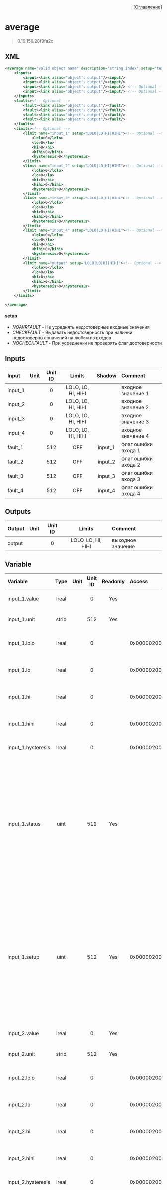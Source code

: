 <p align='right'><a href='index.html'>[Оглавление]</a></p>

# average
> 0.19.156.28f9fa2c
## XML
````xml
<average name="valid object name" description="string index" setup="text value" >
	<inputs>
		<input><link alias="object's output"/><input/>
		<input><link alias="object's output"/><input/>
		<input><link alias="object's output"/><input/> <!-- Optional -->
		<input><link alias="object's output"/><input/> <!-- Optional -->
	</inputs>
	<faults><!-- Optional -->
		<fault><link alias="object's output"/><fault/>
		<fault><link alias="object's output"/><fault/>
		<fault><link alias="object's output"/><fault/>
		<fault><link alias="object's output"/><fault/>
	</faults>
	<limits><!-- Optional -->
		<limit name="input_1" setup="LOLO|LO|HI|HIHI"><!-- Optional -->
			<lolo>0</lolo>
			<lo>0</lo>
			<hi>0</hi>
			<hihi>0</hihi>
			<hysteresis>0</hysteresis>
		</limit>
		<limit name="input_2" setup="LOLO|LO|HI|HIHI"><!-- Optional -->
			<lolo>0</lolo>
			<lo>0</lo>
			<hi>0</hi>
			<hihi>0</hihi>
			<hysteresis>0</hysteresis>
		</limit>
		<limit name="input_3" setup="LOLO|LO|HI|HIHI"><!-- Optional -->
			<lolo>0</lolo>
			<lo>0</lo>
			<hi>0</hi>
			<hihi>0</hihi>
			<hysteresis>0</hysteresis>
		</limit>
		<limit name="input_4" setup="LOLO|LO|HI|HIHI"><!-- Optional -->
			<lolo>0</lolo>
			<lo>0</lo>
			<hi>0</hi>
			<hihi>0</hihi>
			<hysteresis>0</hysteresis>
		</limit>
		<limit name="output" setup="LOLO|LO|HI|HIHI"><!-- Optional -->
			<lolo>0</lolo>
			<lo>0</lo>
			<hi>0</hi>
			<hihi>0</hihi>
			<hysteresis>0</hysteresis>
		</limit>
	</limits>

</average>
````

#### setup
* _NOAVRFAULT_  - Не усреднять недостоверные входные значения
* _CHECKFAULT_  - Выдавать недостоверность при наличии недостоверных значений на любом из входов
* _NOCHECKFAULT_  - При усреднении не проверять флаг достоверности

## Inputs
Input | Unit | Unit ID | Limits | Shadow | Comment
:-- |:--:|:--:|:--:|:--:|:--
input_1 |  | 0 | LOLO, LO, HI, HIHI |  | входное значение 1
input_2 |  | 0 | LOLO, LO, HI, HIHI |  | входное значение 2
input_3 |  | 0 | LOLO, LO, HI, HIHI |  | входное значение 3
input_4 |  | 0 | LOLO, LO, HI, HIHI |  | входное значение 4
fault_1 |  | 512 | OFF | input_1 | флаг ошибки входа 1
fault_2 |  | 512 | OFF | input_2 | флаг ошибки входа 2
fault_3 |  | 512 | OFF | input_3 | флаг ошибки входа 3
fault_4 |  | 512 | OFF | input_4 | флаг ошибки входа 4

## Outputs
Output | Unit | Unit ID | Limits | Comment
:-- |:--:|:--:|:--:|:--
output |  | 0 | LOLO, LO, HI, HIHI | выходное значение

## Variable
Variable | Type | Unit | Unit ID | Readonly | Access | Comment
:-- |:--:|:--:|:--:|:--:|:-- |:--
input_1.value | lreal |  | 0 | Yes |   | входное значение 1. Текущее значение
input_1.unit | strid |  | 512 | Yes |   | входное значение 1. Единицы измерения
input_1.lolo | lreal |  | 0 |  | 0x00000200 | входное значение 1. Значение аварийного минимума
input_1.lo | lreal |  | 0 |  | 0x00000200 | входное значение 1. Значение предаварийного минимума
input_1.hi | lreal |  | 0 |  | 0x00000200 | входное значение 1. Значение предаварийного максимума
input_1.hihi | lreal |  | 0 |  | 0x00000200 | входное значение 1. Значение аварийного максимума
input_1.hysteresis | lreal |  | 0 |  | 0x00000200 | входное значение 1. Значение гистерезиса
input_1.status | uint |  | 512 | Yes |   | входное значение 1. Статус:<br/>0: Неопределен<br/>1: Недействительное значение<br/>2: Значение ниже аварийного минимума<br/>3: Значение ниже предаварийного минимума<br/>4: Значение в рабочем диапазоне<br/>5: Значение выше предаварийного максимума<br/>6: Значение выше аварийного максимума<br/>
input_1.setup | uint |  | 512 | Yes | 0x00000200 | входное значение 1. Настройка:<br/>0x0001: Не выдавать сообщения<br/>0x0002: Выдавать сообщение аварийного минимума<br/>0x0004: Выдавать сообщение предаварийного минимума<br/>0x0008: Выдавать сообщение предаварийного максимума<br/>0x0010: Выдавать сообщение аварийного максимума<br/>
input_2.value | lreal |  | 0 | Yes |   | входное значение 2. Текущее значение
input_2.unit | strid |  | 512 | Yes |   | входное значение 2. Единицы измерения
input_2.lolo | lreal |  | 0 |  | 0x00000200 | входное значение 2. Значение аварийного минимума
input_2.lo | lreal |  | 0 |  | 0x00000200 | входное значение 2. Значение предаварийного минимума
input_2.hi | lreal |  | 0 |  | 0x00000200 | входное значение 2. Значение предаварийного максимума
input_2.hihi | lreal |  | 0 |  | 0x00000200 | входное значение 2. Значение аварийного максимума
input_2.hysteresis | lreal |  | 0 |  | 0x00000200 | входное значение 2. Значение гистерезиса
input_2.status | uint |  | 512 | Yes |   | входное значение 2. Статус:<br/>0: Неопределен<br/>1: Недействительное значение<br/>2: Значение ниже аварийного минимума<br/>3: Значение ниже предаварийного минимума<br/>4: Значение в рабочем диапазоне<br/>5: Значение выше предаварийного максимума<br/>6: Значение выше аварийного максимума<br/>
input_2.setup | uint |  | 512 | Yes | 0x00000200 | входное значение 2. Настройка:<br/>0x0001: Не выдавать сообщения<br/>0x0002: Выдавать сообщение аварийного минимума<br/>0x0004: Выдавать сообщение предаварийного минимума<br/>0x0008: Выдавать сообщение предаварийного максимума<br/>0x0010: Выдавать сообщение аварийного максимума<br/>
input_3.value | lreal |  | 0 | Yes |   | входное значение 3. Текущее значение
input_3.unit | strid |  | 512 | Yes |   | входное значение 3. Единицы измерения
input_3.lolo | lreal |  | 0 |  | 0x00000200 | входное значение 3. Значение аварийного минимума
input_3.lo | lreal |  | 0 |  | 0x00000200 | входное значение 3. Значение предаварийного минимума
input_3.hi | lreal |  | 0 |  | 0x00000200 | входное значение 3. Значение предаварийного максимума
input_3.hihi | lreal |  | 0 |  | 0x00000200 | входное значение 3. Значение аварийного максимума
input_3.hysteresis | lreal |  | 0 |  | 0x00000200 | входное значение 3. Значение гистерезиса
input_3.status | uint |  | 512 | Yes |   | входное значение 3. Статус:<br/>0: Неопределен<br/>1: Недействительное значение<br/>2: Значение ниже аварийного минимума<br/>3: Значение ниже предаварийного минимума<br/>4: Значение в рабочем диапазоне<br/>5: Значение выше предаварийного максимума<br/>6: Значение выше аварийного максимума<br/>
input_3.setup | uint |  | 512 | Yes | 0x00000200 | входное значение 3. Настройка:<br/>0x0001: Не выдавать сообщения<br/>0x0002: Выдавать сообщение аварийного минимума<br/>0x0004: Выдавать сообщение предаварийного минимума<br/>0x0008: Выдавать сообщение предаварийного максимума<br/>0x0010: Выдавать сообщение аварийного максимума<br/>
input_4.value | lreal |  | 0 | Yes |   | входное значение 4. Текущее значение
input_4.unit | strid |  | 512 | Yes |   | входное значение 4. Единицы измерения
input_4.lolo | lreal |  | 0 |  | 0x00000200 | входное значение 4. Значение аварийного минимума
input_4.lo | lreal |  | 0 |  | 0x00000200 | входное значение 4. Значение предаварийного минимума
input_4.hi | lreal |  | 0 |  | 0x00000200 | входное значение 4. Значение предаварийного максимума
input_4.hihi | lreal |  | 0 |  | 0x00000200 | входное значение 4. Значение аварийного максимума
input_4.hysteresis | lreal |  | 0 |  | 0x00000200 | входное значение 4. Значение гистерезиса
input_4.status | uint |  | 512 | Yes |   | входное значение 4. Статус:<br/>0: Неопределен<br/>1: Недействительное значение<br/>2: Значение ниже аварийного минимума<br/>3: Значение ниже предаварийного минимума<br/>4: Значение в рабочем диапазоне<br/>5: Значение выше предаварийного максимума<br/>6: Значение выше аварийного максимума<br/>
input_4.setup | uint |  | 512 | Yes | 0x00000200 | входное значение 4. Настройка:<br/>0x0001: Не выдавать сообщения<br/>0x0002: Выдавать сообщение аварийного минимума<br/>0x0004: Выдавать сообщение предаварийного минимума<br/>0x0008: Выдавать сообщение предаварийного максимума<br/>0x0010: Выдавать сообщение аварийного максимума<br/>
fault_1.value | lreal |  | 512 | Yes |   | флаг ошибки входа 1. Текущее значение
fault_1.unit | strid |  | 512 | Yes |   | флаг ошибки входа 1. Единицы измерения
fault_2.value | lreal |  | 512 | Yes |   | флаг ошибки входа 2. Текущее значение
fault_2.unit | strid |  | 512 | Yes |   | флаг ошибки входа 2. Единицы измерения
fault_3.value | lreal |  | 512 | Yes |   | флаг ошибки входа 3. Текущее значение
fault_3.unit | strid |  | 512 | Yes |   | флаг ошибки входа 3. Единицы измерения
fault_4.value | lreal |  | 512 | Yes |   | флаг ошибки входа 4. Текущее значение
fault_4.unit | strid |  | 512 | Yes |   | флаг ошибки входа 4. Единицы измерения
output.value | lreal |  | 0 | Yes |   | выходное значение. Текущее значение
output.unit | strid |  | 512 | Yes |   | выходное значение. Единицы измерения
output.lolo | lreal |  | 0 |  | 0x00000200 | выходное значение. Значение аварийного минимума
output.lo | lreal |  | 0 |  | 0x00000200 | выходное значение. Значение предаварийного минимума
output.hi | lreal |  | 0 |  | 0x00000200 | выходное значение. Значение предаварийного максимума
output.hihi | lreal |  | 0 |  | 0x00000200 | выходное значение. Значение аварийного максимума
output.hysteresis | lreal |  | 0 |  | 0x00000200 | выходное значение. Значение гистерезиса
output.status | uint |  | 512 | Yes |   | выходное значение. Статус:<br/>0: Неопределен<br/>1: Недействительное значение<br/>2: Значение ниже аварийного минимума<br/>3: Значение ниже предаварийного минимума<br/>4: Значение в рабочем диапазоне<br/>5: Значение выше предаварийного максимума<br/>6: Значение выше аварийного максимума<br/>
output.setup | uint |  | 512 | Yes | 0x00000200 | выходное значение. Настройка:<br/>0x0001: Не выдавать сообщения<br/>0x0002: Выдавать сообщение аварийного минимума<br/>0x0004: Выдавать сообщение предаварийного минимума<br/>0x0008: Выдавать сообщение предаварийного максимума<br/>0x0010: Выдавать сообщение аварийного максимума<br/>
setup | uint |  | 512 |  |   | Настройка:<br/>0: Не усреднять недостоверные входные значения<br/>1: Выдавать недостоверность при наличии недостоверных значений на любом из входов<br/>2: При усреднении не проверять флаг достоверности<br/>


> Единицы измерений для всех входных значений должны быть одинаковы! В противном случае конфигурация не будет загружена.
> Если указаны флаги недостоверности, то их количество должно быть равно количеству усредняемым входам.

<p align='right'><a href='index.html'>[Оглавление]</a></p>

